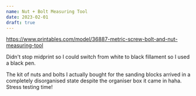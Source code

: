 ```yaml
---
name: Nut + Bolt Measuring Tool
date: 2023-02-01
draft: true
---
```


<https://www.printables.com/model/36887-metric-screw-bolt-and-nut-measuring-tool>

Didn't stop midprint so I could switch from white to black fillament so I used a black pen.

The kit of nuts and bolts I actually bought for the sanding blocks arrived in a completely disorganised state despite the organiser box it came in haha. Stress testing time!

